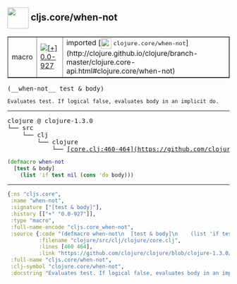 ## <img width="48px" valign="middle" src="http://i.imgur.com/Hi20huC.png"> cljs.core/when-not

 <table border="1">
<tr>
<td>macro</td>
<td><a href="https://github.com/cljsinfo/api-refs/tree/0.0-927"><img valign="middle" alt="[+] 0.0-927" src="https://img.shields.io/badge/+-0.0--927-lightgrey.svg"></a> </td>
<td>
imported [<img height="24px" valign="middle" src="http://i.imgur.com/1GjPKvB.png"> <samp>clojure.core/when-not</samp>](http://clojure.github.io/clojure/branch-master/clojure.core-api.html#clojure.core/when-not)
</td>
</tr>
</table>

 <samp>
(__when-not__ test & body)<br>
</samp>

```
Evaluates test. If logical false, evaluates body in an implicit do.
```

---

 <pre>
clojure @ clojure-1.3.0
└── src
    └── clj
        └── clojure
            └── <ins>[core.clj:460-464](https://github.com/clojure/clojure/blob/clojure-1.3.0/src/clj/clojure/core.clj#L460-L464)</ins>
</pre>

```clj
(defmacro when-not
  [test & body]
    (list 'if test nil (cons 'do body)))
```


---

```clj
{:ns "cljs.core",
 :name "when-not",
 :signature ["[test & body]"],
 :history [["+" "0.0-927"]],
 :type "macro",
 :full-name-encode "cljs.core_when-not",
 :source {:code "(defmacro when-not\n  [test & body]\n    (list 'if test nil (cons 'do body)))",
          :filename "clojure/src/clj/clojure/core.clj",
          :lines [460 464],
          :link "https://github.com/clojure/clojure/blob/clojure-1.3.0/src/clj/clojure/core.clj#L460-L464"},
 :full-name "cljs.core/when-not",
 :clj-symbol "clojure.core/when-not",
 :docstring "Evaluates test. If logical false, evaluates body in an implicit do."}

```
